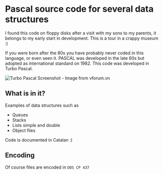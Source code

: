 # Pascal source code for several data structures

I found this code on floppy disks after a visit with my sons to my parents, it belongs to my early start in development. This is a tour in a crappy museum :)

If you were born after the 80s you have probably never coded in this language, or even seen it. PASCAL was developed in the late 60s but adopted as international standard on 1982. This code was developed in Turbo Pascal.

![Turbo Pascal Screenshot - Image from vforum.vn](https://raw.github.com/alombarte/pascal-data-structures/master/screenshots/turbo-pascal-60-screenshot.gif)

## What is in it?
Examples of data structures such as

- Queues
- Stacks
- Lists simple and double
- Object files

Code is documented in Catalan :)

## Encoding
Of course files are encoded in `DOS CP 437`

